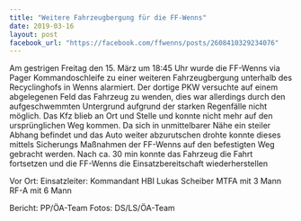 ```yaml
---
title: "Weitere Fahrzeugbergung für die FF-Wenns"
date: 2019-03-16
layout: post
facebook_url: "https://facebook.com/ffwenns/posts/2608410329234076"
---
```


Am gestrigen Freitag den 15. März um 18:45 Uhr wurde die FF-Wenns via Pager Kommandoschleife zu einer weiteren Fahrzeugbergung unterhalb des Recyclinghofs in Wenns alarmiert.
Der dortige PKW versuchte auf einem abgelegenen Feld das Fahrzeug zu wenden, dies war allerdings durch den aufgeschwemmten Untergrund aufgrund der starken Regenfälle nicht möglich.
Das Kfz blieb an Ort und Stelle und konnte nicht mehr auf den ursprünglichen Weg kommen.
Da sich in unmittelbarer Nähe ein steiler Abhang befindet und das Auto weiter abzurutschen drohte konnte dieses mittels Sicherungs Maßnahmen der FF-Wenns auf den befestigten Weg gebracht werden.
Nach ca. 30 min konnte das Fahrzeug die Fahrt fortsetzen und die FF-Wenns die Einsatzbereitschaft wiederherstellen 

Vor Ort:
Einsatzleiter: Kommandant HBI Lukas Scheiber
MTFA mit 3 Mann
RF-A mit 6 Mann

Bericht: PP/ÖA-Team
Fotos: DS/LS/ÖA-Team